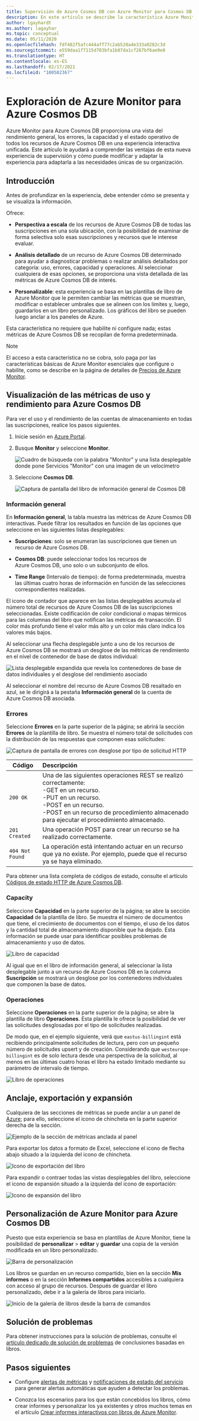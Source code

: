 ```yaml
---
title: Supervisión de Azure Cosmos DB con Azure Monitor para Cosmos DB | Microsoft Docs
description: En este artículo se describe la característica Azure Monitor para Cosmos DB que proporciona a los administradores de Cosmos DB una comprensión rápida de los problemas de uso y rendimiento de sus cuentas de Cosmos DB.
author: lgayhardt
ms.author: lagayhar
ms.topic: conceptual
ms.date: 05/11/2020
ms.openlocfilehash: fdf482f5afc444aff77c2ab528a4e333a0282c3d
ms.sourcegitcommit: e559daa1f7115d703bfa1b87da1cf267bf6ae9e8
ms.translationtype: HT
ms.contentlocale: es-ES
ms.lasthandoff: 02/17/2021
ms.locfileid: "100582367"
---
```

# <a name="explore-azure-monitor-for-azure-cosmos-db"></a>Exploración de Azure Monitor para Azure Cosmos DB

Azure Monitor para Azure Cosmos DB proporciona una vista del rendimiento general, los errores, la capacidad y el estado operativo de todos los recursos de Azure Cosmos DB en una experiencia interactiva unificada. Este artículo le ayudará a comprender las ventajas de esta nueva experiencia de supervisión y cómo puede modificar y adaptar la experiencia para adaptarla a las necesidades únicas de su organización.   

## <a name="introduction"></a>Introducción

Antes de profundizar en la experiencia, debe entender cómo se presenta y se visualiza la información. 

Ofrece:

* **Perspectiva a escala** de los recursos de Azure Cosmos DB de todas las suscripciones en una sola ubicación, con la posibilidad de examinar de forma selectiva solo esas suscripciones y recursos que le interese evaluar.

* **Análisis detallado** de un recurso de Azure Cosmos DB determinado para ayudar a diagnosticar problemas o realizar análisis detallados por categoría: uso, errores, capacidad y operaciones. Al seleccionar cualquiera de esas opciones, se proporciona una vista detallada de las métricas de Azure Cosmos DB de interés.  

* **Personalizable**: esta experiencia se basa en las plantillas de libro de Azure Monitor que le permiten cambiar las métricas que se muestran, modificar o establecer umbrales que se alineen con los límites y, luego, guardarlos en un libro personalizado. Los gráficos del libro se pueden luego anclar a los paneles de Azure.  

Esta característica no requiere que habilite ni configure nada; estas métricas de Azure Cosmos DB se recopilan de forma predeterminada.

>[!NOTE]
>El acceso a esta característica no se cobra, solo paga por las características básicas de Azure Monitor esenciales que configure o habilite, como se describe en la página de detalles de [Precios de Azure Monitor](https://azure.microsoft.com/pricing/details/monitor/).

## <a name="view-utilization-and-performance-metrics-for-azure-cosmos-db"></a>Visualización de las métricas de uso y rendimiento para Azure Cosmos DB

Para ver el uso y el rendimiento de las cuentas de almacenamiento en todas las suscripciones, realice los pasos siguientes.

1. Inicie sesión en [Azure Portal](https://portal.azure.com).

2. Busque **Monitor** y seleccione **Monitor**.

    ![Cuadro de búsqueda con la palabra "Monitor" y una lista desplegable donde pone Servicios "Monitor" con una imagen de un velocímetro](./media/cosmosdb-insights-overview/search-monitor.png)

3. Seleccione **Cosmos DB**.

    ![Captura de pantalla del libro de información general de Cosmos DB](./media/cosmosdb-insights-overview/cosmos-db.png)

### <a name="overview"></a>Información general

En **Información general**, la tabla muestra las métricas de Azure Cosmos DB interactivas. Puede filtrar los resultados en función de las opciones que seleccione en las siguientes listas desplegables:

* **Suscripciones**: solo se enumeran las suscripciones que tienen un recurso de Azure Cosmos DB.  

* **Cosmos DB**: puede seleccionar todos los recursos de Azure Cosmos DB, uno solo o un subconjunto de ellos.

* **Time Range** (Intervalo de tiempo): de forma predeterminada, muestra las últimas cuatro horas de información en función de las selecciones correspondientes realizadas.

El icono de contador que aparece en las listas desplegables acumula el número total de recursos de Azure Cosmos DB de las suscripciones seleccionadas. Existe codificación de color condicional o mapas térmicos para las columnas del libro que notifican las métricas de transacción. El color más profundo tiene el valor más alto y un color más claro indica los valores más bajos. 

Al seleccionar una flecha desplegable junto a uno de los recursos de Azure Cosmos DB se mostrará un desglose de las métricas de rendimiento en el nivel de contenedor de base de datos individual:

![Lista desplegable expandida que revela los contenedores de base de datos individuales y el desglose del rendimiento asociado](./media/cosmosdb-insights-overview/container-view.png)

Al seleccionar el nombre del recurso de Azure Cosmos DB resaltado en azul, se le dirigirá a la pestaña **Información general** de la cuenta de Azure Cosmos DB asociada. 

### <a name="failures"></a>Errores

Seleccione **Errores** en la parte superior de la página; se abrirá la sección **Errores** de la plantilla de libro. Se muestra el número total de solicitudes con la distribución de las respuestas que componen esas solicitudes:

![Captura de pantalla de errores con desglose por tipo de solicitud HTTP](./media/cosmosdb-insights-overview/failures.png)

| Código |  Descripción       | 
|-----------|:--------------------|
| `200 OK`  | Una de las siguientes operaciones REST se realizó correctamente: </br>-GET en un recurso. </br> -PUT en un recurso. </br> -POST en un recurso. </br> -POST en un recurso de procedimiento almacenado para ejecutar el procedimiento almacenado.|
| `201 Created` | Una operación POST para crear un recurso se ha realizado correctamente. |
| `404 Not Found` | La operación está intentando actuar en un recurso que ya no existe. Por ejemplo, puede que el recurso ya se haya eliminado. |

Para obtener una lista completa de códigos de estado, consulte el artículo [Códigos de estado HTTP de Azure Cosmos DB](/rest/api/cosmos-db/http-status-codes-for-cosmosdb).

### <a name="capacity"></a>Capacity

Seleccione **Capacidad** en la parte superior de la página; se abre la sección **Capacidad** de la plantilla de libro. Se muestra el número de documentos que tiene, el crecimiento de documentos con el tiempo, el uso de los datos y la cantidad total de almacenamiento disponible que ha dejado.  Esta información se puede usar para identificar posibles problemas de almacenamiento y uso de datos.

![Libro de capacidad](./media/cosmosdb-insights-overview/capacity.png) 

Al igual que en el libro de información general, al seleccionar la lista desplegable junto a un recurso de Azure Cosmos DB en la columna **Suscripción** se mostrará un desglose por los contenedores individuales que componen la base de datos.

### <a name="operations"></a>Operaciones 

Seleccione **Operaciones** en la parte superior de la página; se abre la plantilla de libro **Operaciones**. Esta plantilla le ofrece la posibilidad de ver las solicitudes desglosadas por el tipo de solicitudes realizadas. 

De modo que, en el ejemplo siguiente, verá que `eastus-billingint` está recibiendo principalmente solicitudes de lectura, pero con un pequeño número de solicitudes upsert y de creación. Considerando que `westeurope-billingint` es de solo lectura desde una perspectiva de la solicitud, al menos en las últimas cuatro horas el libro ha estado limitado mediante su parámetro de intervalo de tiempo.

![Libro de operaciones](./media/cosmosdb-insights-overview/operation.png) 

## <a name="pin-export-and-expand"></a>Anclaje, exportación y expansión

Cualquiera de las secciones de métricas se puede anclar a un panel de [Azure](../../azure-portal/azure-portal-dashboards.md); para ello, seleccione el icono de chincheta en la parte superior derecha de la sección.

![Ejemplo de la sección de métricas anclada al panel](./media/cosmosdb-insights-overview/pin.png)

Para exportar los datos a formato de Excel, seleccione el icono de flecha abajo situado a la izquierda del icono de chincheta.

![Icono de exportación del libro](./media/cosmosdb-insights-overview/export.png)

Para expandir o contraer todas las vistas desplegables del libro, seleccione el icono de expansión situado a la izquierda del icono de exportación:

![Icono de expansión del libro](./media/cosmosdb-insights-overview/expand.png)

## <a name="customize-azure-monitor-for-azure-cosmos-db"></a>Personalización de Azure Monitor para Azure Cosmos DB

Puesto que esta experiencia se basa en plantillas de Azure Monitor, tiene la posibilidad de **personalizar** > **editar** y **guardar** una copia de la versión modificada en un libro personalizado. 

![Barra de personalización](./media/cosmosdb-insights-overview/customize.png)

Los libros se guardan en un recurso compartido, bien en la sección **Mis informes** o en la sección **Informes compartidos** accesibles a cualquiera con acceso al grupo de recursos. Después de guardar el libro personalizado, debe ir a la galería de libros para iniciarlo.

![Inicio de la galería de libros desde la barra de comandos](./media/cosmosdb-insights-overview/gallery.png)

## <a name="troubleshooting"></a>Solución de problemas

Para obtener instrucciones para la solución de problemas, consulte el [artículo dedicado de solución de problemas](troubleshoot-workbooks.md) de conclusiones basadas en libros.

## <a name="next-steps"></a>Pasos siguientes

* Configure [alertas de métricas](../alerts/alerts-metric.md) y [notificaciones de estado del servicio](../../service-health/alerts-activity-log-service-notifications-portal.md) para generar alertas automáticas que ayuden a detectar los problemas.

* Conozca los escenarios para los que están concebidos los libros, cómo crear informes y personalizar los ya existentes y otros muchos temas en el artículo [Crear informes interactivos con libros de Azure Monitor](../visualize/workbooks-overview.md).
